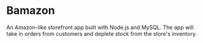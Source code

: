 # Bamazon

An Amazon-like storefront app built with Node.js and MySQL.   The app will take in orders from customers and deplete stock from the store's inventory.